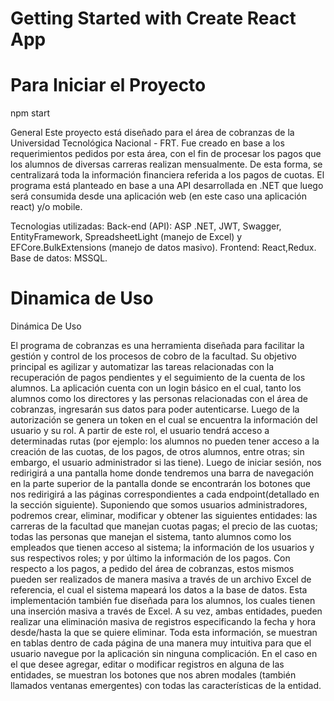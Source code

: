 # Getting Started with Create React App

<h1> Para Iniciar el Proyecto</h1>
npm start

General
Este proyecto está diseñado para el área de cobranzas de la Universidad Tecnológica Nacional - FRT.
Fue creado en base a los requerimientos pedidos por esta área, con el fin de procesar los pagos que los alumnos de diversas carreras realizan mensualmente. De esta forma, se centralizará toda la información financiera referida a los pagos de cuotas.
El programa está planteado en base a una API desarrollada en .NET que luego será consumida desde una aplicación web (en este caso una aplicación react) y/o mobile.

Tecnologias utilizadas:
Back-end (API): ASP .NET, JWT, Swagger, EntityFramework, SpreadsheetLight (manejo de Excel) y EFCore.BulkExtensions (manejo de datos masivo).
Frontend: React,Redux.
Base de datos: MSSQL.



<h1>Dinamica de Uso</h1>


Dinámica De Uso

El programa de cobranzas es una herramienta diseñada para facilitar la gestión y control de los procesos de cobro de la facultad. Su objetivo principal es agilizar y automatizar las tareas relacionadas con la recuperación de pagos pendientes y el seguimiento de la cuenta de los alumnos.
La aplicación cuenta con un login básico en el cual, tanto los alumnos como los directores y las personas relacionadas con el área de cobranzas, ingresarán sus datos para poder autenticarse. Luego de la autorización se genera un token en el cual se encuentra la información del usuario y su rol. A partir de este rol, el usuario tendrá acceso a determinadas rutas (por ejemplo: los alumnos no pueden tener acceso a la creación de las cuotas, de los pagos, de otros alumnos, entre otras; sin embargo, el usuario administrador si las tiene).
Luego de iniciar sesión, nos redirigirá a una pantalla home donde tendremos una barra de navegación en la parte superior de la pantalla donde se encontrarán los botones que nos redirigirá a las páginas correspondientes a cada endpoint(detallado en la sección siguiente).
Suponiendo que somos usuarios administradores, podremos crear, eliminar, modificar y obtener las siguientes entidades: las carreras de la facultad que manejan cuotas pagas; el precio de las cuotas; todas las personas que manejan el sistema, tanto alumnos como los empleados que tienen acceso al sistema; la información de los usuarios y sus respectivos roles; y por último la información de los pagos.
Con respecto a los pagos, a pedido del área de cobranzas, estos mismos pueden ser realizados de manera masiva a través de un archivo Excel de referencia, el cual el sistema mapeará los datos a la base de datos. Esta implementación también fue diseñada para los alumnos, los cuales tienen una inserción masiva a través de Excel. A su vez, ambas entidades, pueden realizar una eliminación masiva de registros especificando la fecha y hora desde/hasta la que se quiere eliminar.
Toda esta información, se muestran en tablas dentro de cada página de una manera muy intuitiva para que el usuario navegue por la aplicación sin ninguna complicación. En el caso en el que desee agregar, editar o modificar registros en alguna de las entidades, se muestran los botones que nos abren modales (también llamados ventanas emergentes) con todas las características de la entidad.